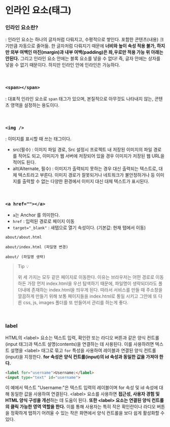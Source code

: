 # 인라인 요소(태그)

### 인라인 요소란?

: 인라인 요소는 하나의 글자처럼 다뤄지고, 수평적으로 쌓인다. 포함한 콘텐츠(내용) 크기만큼 자동으로 줄어듦. 한 글자처럼 다뤄지기 때문에 **너비와 높이 속성 적용 불가, 하지만 외부 여백인 마진(margin)과 내부 여백(padding)은 좌,우로만 적용 가능 위 아래는 안된다.** 그리고 인라인 요소 안에는 블록 요소를 넣을 수 없다! 즉, 글자 안에는 상자를 넣을 수 없기 때문이다. 하지만 인라인 안에 인라인은 가능하다.

<br>

### `<span></span>`

: 대표적 인라인 요소로 `span` 태그가 있으며, 본질적으로 아무것도 나타내지 않는, 콘텐츠 영역을 설정하는 용도이다.

<br>

### `<img />`

: 이미지를 표시할 때 쓰는 태그이다.

- src(필수) : 이미지 파일 경로, Src 설정시 프로젝트 내 저장된 이미지의 파일 경로를 적어도 되고, 이미지가 웹 서버에 저장되어 있을 경우 이미지가 저장된 웹 URL을 적어도 된다.
- alt(Alternate, 필수) : 이미지가 출력되지 못하는 경우 대신 출력되는 텍스트로, 대체 텍스트라고 부른다. 이미지 경로가 잘못되거나 네트워크가 불안정하거나 등 이미지를 출력할 수 없는 다양한 환경에서 이미지 대신 대체 텍스트가 표시된다.

<br>

### `<a href=""></a>`

- `a`는 Anchor 를 의미한다.
- `href` : 입력된 경로로 페이지 이동
- `target="_blank"` : 새탭으로 열기 속성이다. (기본값: 현재 탭에서 이동)

```
about/about.html

about/index.html (파일명 변경)

about/ (파일명 생략)
```
  
> Tip 💡
>
> 위 세 가지는 모두 같은 페이지로 이동한다. 이유는 브라우저는 어떤 경로로 이동하든 가장 먼저 index.html을 우선 탐색하기 때문에, 파일명이 생략되더라도 폴더내에 존재하는 index.html을 띄우게 된다. 따라서 서비스를 만들 때 주소창을 깔끔하게 만들기 위해 보통 페이지들을 index.html로 통일 시키고 그안에 또 다른 css, js, images 폴더를 또 만들어서 관리를 하는게 좋다.

<br>

### label

HTML의 \<label> 요소는 텍스트 입력, 확인란 또는 라디오 버튼과 같은 양식 컨트롤(input 태그)과 텍스트 설명(contents)을 연결하는 데 사용된다. 이를 사용하려면 텍스트 설명을 \<label> 태그로 묶고 `for` 특성을 사용하여 레이블과 연결된 양식 컨트롤(input)을 지정한다. **for 속성은 양식 컨트롤(input)의 id 속성과 동일한 값을 가져야 한다.**

```html
<label for="username">Username:</label>
<input type="text" id="username">
```

이 예에서 텍스트 "Username:"은 텍스트 입력의 레이블이며 for 속성 및 id 속성에 대해 동일한 값을 사용하여 연결된다. \<label> 요소를 사용하면 **접근성, 사용자 경험 및 HTML 양식 구성을 개선**하는 데 도움이 된다. **또한 \<label> 요소는 연결된 양식 컨트롤의 클릭 가능한 영역 역할을 한다.** 이를 통해 사용자는 특히 작은 확인란이나 라디오 버튼을 정확하게 탭하기 어려울 수 있는 작은 화면에서 양식 컨트롤을 보다 쉽게 ​​활성화할 수 있다.